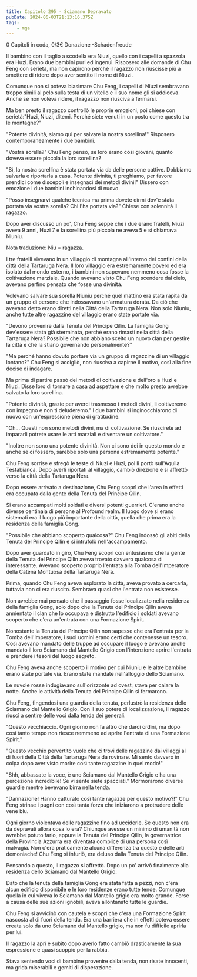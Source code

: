 ```yaml
---
title: Capitolo 295 - Sciamano Depravato
pubDate: 2024-06-03T21:13:16.375Z
tags:
    - mga
---
```

                
0 Capitoli in coda, 0/3€ Donazione
-Schadenfreude


Il bambino con il taglio a scodella era Niuzi, quello con i capelli a spazzola era Huzi. Erano due bambini puri ed ingenui. Risposero alle domande di Chu Feng con serietà, ma non capirono perché il ragazzo non riuscisse più a smettere di ridere dopo aver sentito il nome di Niuzi.


Comunque non si poteva biasimare Chu Feng, i capelli di Niuzi sembravano troppo simili al pelo sulla testa di un vitello e il suo nome gli si addiceva. Anche se non voleva ridere, il ragazzo non riusciva a fermarsi.


Ma ben presto il ragazzo controllò le proprie emozioni, poi chiese con serietà:"Huzi, Niuzi, ditemi. Perché siete venuti in un posto come questo tra le montagne?"


"Potente divinità, siamo qui per salvare la nostra sorellina!" Risposero contemporaneamente i due bambini.


"Vostra sorella?" Chu Feng pensò, se loro erano così giovani, quanto doveva essere piccola la loro sorellina?


"Sì, la nostra sorellina è stata portata via da delle persone cattive. Dobbiamo salvarla e riportarla a casa. Potente divinità, ti preghiamo, per favore prendici come discepoli e insegnaci dei metodi divini!" Dissero con emozione i due bambini inchinandosi di nuovo.


"Posso insegnarvi qualche tecnica ma prima dovete dirmi dov'è stata portata via vostra sorella? Chi l'ha portata via?" Chiese con solennità il ragazzo.


Dopo aver discusso un po', Chu Feng seppe che i due erano fratelli, Niuzi aveva 9 anni, Huzi 7 e la sorellina più piccola ne aveva 5 e si chiamava Niuniu.


Nota traduzione: Niu = ragazza.


I tre fratelli vivevano in un villaggio di montagna all'interno dei confini della città della Tartaruga Nera. Il loro villaggio era estremamente povero ed era isolato dal mondo esterno, i bambini non sapevano nemmeno cosa fosse la coltivazione marziale. Quando avevano visto Chu Feng scendere dal cielo, avevano perfino pensato che fosse una divinità.


Volevano salvare sua sorella Niuniu perché quel mattino era stata rapita da un gruppo di persone che indossavano un'armatura dorata. Da ciò che avevano detto erano diretti nella Città della Tartaruga Nera. Non solo Niuniu, anche tutte altre ragazzine del villaggio erano state portate via.


"Devono provenire dalla Tenuta del Principe Qilin. La famiglia Gong dev'essere stata già sterminata, perché erano rimasti nella città della Tartaruga Nera? Possibile che non abbiano scelto un nuovo clan per gestire la città e che la stiano governando personalmente?"


"Ma perché hanno dovuto portare via un gruppo di ragazzine di un villaggio lontano?" Chu Feng si accigliò, non riusciva a capirne il motivo, così alla fine decise di indagare.


Ma prima di partire passò dei metodi di coltivazione e dell'oro a Huzi e Niuzi. Disse loro di tornare a casa ad aspettare e che molto presto avrebbe salvato la loro sorellina.


"Potente divinità, grazie per averci trasmesso i metodi divini, li coltiveremo con impegno e non ti deluderemo." I due bambini si inginocchiarono di nuovo con un'espressione piena di gratitudine.


"Oh... Questi non sono metodi divini, ma di coltivazione. Se riuscirete ad impararli potrete usare le arti marziali e diventare un coltivatore."


"Inoltre non sono una potente divinità. Non ci sono dei in questo mondo e anche se ci fossero, sarebbe solo una persona estremamente potente."


Chu Feng sorrise e sfregò le teste di Niuzi e Huzi, poi li portò sull'Aquila Testabianca.
Dopo averli riportati al villaggio, cambiò direzione e si affrettò verso la città della Tartaruga Nera.


Dopo essere arrivato a destinazione, Chu Feng scoprì che l'area in effetti era occupata dalla gente della Tenuta del Principe Qilin.


Si erano accampati molti soldati e diversi potenti guerrieri. C'erano anche diverse centinaia di persone al Profound realm. Il luogo dove si erano sistemati era il luogo più importante della città, quella che prima era la residenza della famiglia Gong.


"Possibile che abbiano scoperto qualcosa?" Chu Feng indossò gli abiti della Tenuta del Principe Qilin e si intrufolò nell'accampamento.


Dopo aver guardato in giro, Chu Feng scoprì con entusiasmo che la gente della Tenuta del Principe Qilin aveva trovato davvero qualcosa di interessante. Avevano scoperto proprio l'entrata alla Tomba dell'Imperatore della Catena Montuosa della Tartaruga Nera.


Prima, quando Chu Feng aveva esplorato la città, aveva provato a cercarla, tuttavia non ci era riuscito. Sembrava quasi che l'entrata non esistesse.


Non avrebbe mai pensato che il passaggio fosse localizzato nella residenza della famiglia Gong, solo dopo che la Tenuta del Principe Qilin aveva annientato il clan che lo occupava e distrutto l'edificio i soldati avevano scoperto che c'era un'entrata con una Formazione Spirit.


Nonostante la Tenuta del Principe Qilin non sapesse che era l'entrata per la Tomba dell'Imperatore, i suoi uomini erano certi che contenesse un tesoro. Così avevano mandato delle truppe ad occupare il luogo e avevano anche mandato il loro Sciamano dal Mantello Grigio con l'intenzione aprire l'entrata e prendere i tesori del luogo segreto.


Chu Feng aveva anche scoperto il motivo per cui Niuniu e le altre bambine erano state portate via. Erano state mandate nell'alloggio dello Sciamano.


Le nuvole rosse indugiavano sull'orizzonte ad ovest, stava per calare la notte. Anche le attività della Tenuta del Principe Qilin si fermarono.


Chu Feng, fingendosi una guardia della tenuta, perlustrò la residenza dello Sciamano del Mantello Grigio. Con il suo potere di localizzazione, il ragazzo riuscì a sentire delle voci dalla tenda dei generali.


"Questo vecchiaccio. Ogni giorno non fa altro che darci ordini, ma dopo così tanto tempo non riesce nemmeno ad aprire l'entrata di una Formazione Spirit."


"Questo vecchio pervertito vuole che ci trovi delle ragazzine dai villaggi al di fuori della Città della Tartaruga Nera da rovinare. Mi sento davvero in colpa dopo aver visto morire così tante ragazzine in quel modo!"


"Shh, abbassate la voce, è uno Sciamano dal Mantello Grigio e ha una percezione incredibile! Se vi sente siete spacciati." Mormorarono diverse guardie mentre bevevano birra nella tenda.


"Dannazione! Hanno catturato così tante ragazze per questo motivo?!" Chu Feng strinse i pugni con così tanta forza che iniziarono a protrudere delle vene blu.


Ogni giorno violentava delle ragazzine fino ad ucciderle. Se questo non era da depravati allora cosa lo era? Chiunque avesse un minimo di umanità non avrebbe potuto farlo, eppure la Tenuta del Principe Qilin, la governatrice della Provincia Azzurra era diventata complice di una persona così malvagia. Non c'era praticamente alcuna differenza tra questo e delle arti demoniache! Chu Feng si infuriò, era deluso dalla Tenuta del Principe Qilin.


Pensando a questo, il ragazzo si affrettò. Dopo un po' arrivò finalmente alla residenza dello Sciamano dal Mantello Grigio.


Dato che la tenuta della famiglia Gong era stata fatta a pezzi, non c'era alcun edificio disponibile e le loro residenze erano tutte tende. Comunque quella in cui viveva lo Sciamano dal Mantello grigio era molto grande. Forse a causa delle sue azioni ignobili, aveva allontanato tutte le guardie.


Chu Feng si avvicinò con cautela e scoprì che c'era una Formazione Spirit nascosta al di fuori della tenda. Era una barriera che in effetti poteva essere creata solo da uno Sciamano dal Mantello grigio, ma non fu difficile aprirla per lui.


Il ragazzo la aprì e subito dopo averlo fatto cambiò drasticamente la sua espressione e quasi scoppiò per la rabbia.


Stava sentendo voci di bambine provenire dalla tenda, non risate innocenti, ma grida miserabili e gemiti di disperazione.








